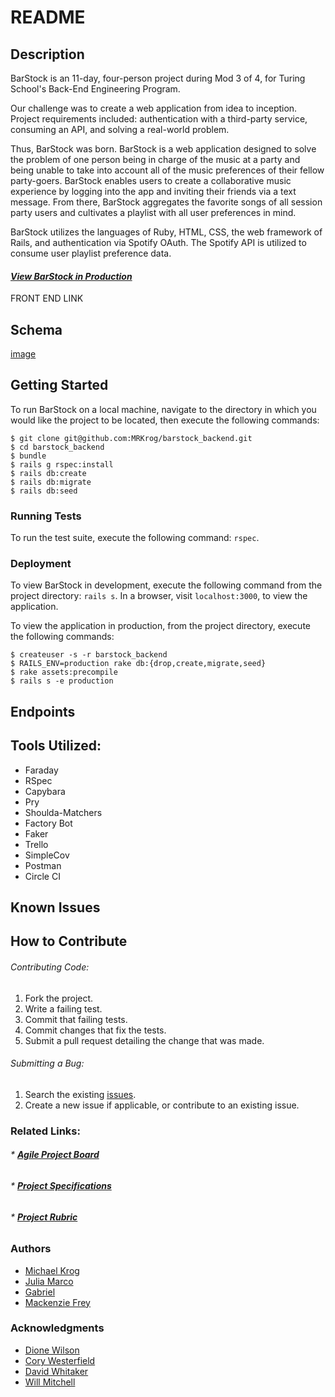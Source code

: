 # README
## Description

BarStock is an 11-day, four-person project during Mod 3 of 4, for Turing School's Back-End Engineering Program.

Our challenge was to create a web application from idea to inception. Project requirements included: authentication with a third-party service, consuming an API, and solving a real-world problem.

Thus, BarStock was born. BarStock is a web application designed to solve the problem of one person being in charge of the music at a party and being unable to take into account all of the music preferences of their fellow party-goers. BarStock enables users to create a collaborative music experience by logging into the app and inviting their friends via a text message. From there, BarStock aggregates the favorite songs of all session party users and cultivates a playlist with all user preferences in mind.

BarStock utilizes the languages of Ruby, HTML, CSS, the web framework of Rails, and authentication via Spotify OAuth. The Spotify API is utilized to consume user playlist preference data.

#### [**_View BarStock in Production_**](https://barstock-backend.herokuapp.com)



FRONT END LINK


## Schema
[image](https://user-images.githubusercontent.com/42525195/56476372-d6c7eb00-6453-11e9-8a53-eedc34bafe28.png)

## Getting Started

To run BarStock on a local machine, navigate to the directory in which you would like the project to be located, then execute the following commands:

```
$ git clone git@github.com:MRKrog/barstock_backend.git
$ cd barstock_backend
$ bundle
$ rails g rspec:install
$ rails db:create
$ rails db:migrate
$ rails db:seed
```

### Running Tests

To run the test suite, execute the following command:
`rspec`.
<!-- add to this section if a background worker is implemented  -->


### Deployment

To view BarStock in development, execute the following command from the project directory: `rails s`. In a browser, visit `localhost:3000`, to view the application.

To view the application in production, from the project directory, execute the following commands:

```
$ createuser -s -r barstock_backend
$ RAILS_ENV=production rake db:{drop,create,migrate,seed}
$ rake assets:precompile
$ rails s -e production
```

## Endpoints


## Tools Utilized:

<!-- * <Continuous Integration> -->
* Faraday
* RSpec
* Capybara
* Pry
* Shoulda-Matchers
* Factory Bot
* Faker
* Trello
* SimpleCov
* Postman
* Circle CI
<!-- * <insert background workers> -->

## Known Issues


## How to Contribute

###### Contributing Code:
1. Fork the project.
2. Write a failing test.
3. Commit that failing tests.
4. Commit changes that fix the tests.
4. Submit a pull request detailing the change that was made.

###### Submitting a Bug:
1. Search the existing [issues](https://github.com/nagerz/quantified_self/issues).
2. Create a new issue if applicable, or contribute to an existing issue.

### Related Links:
###### * [**_Agile Project Board_**](https://trello.com/b/jD2vXUGS/barstock)
###### * [**_Project Specifications_**](http://backend.turing.io/module4/projects/cross_pollination/cross_pollination_spec)
###### * [**_Project Rubric_**](http://backend.turing.io/module4/projects/cross_pollination/cross_pollination_rubric)

### Authors
* [Michael Krog](https://github.com/MRKrog)
* [Julia Marco](https://github.com/juliamarco)
* [Gabriel ](https://github.com/Inzurriaga)
* [Mackenzie Frey](https://github.com/Mackenzie-Frey)


### Acknowledgments
* [Dione Wilson](https://github.com/dionew1)
* [Cory Westerfield](https://github.com/corywest)
* [David Whitaker]()
* [Will Mitchell]()
